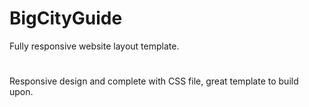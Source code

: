 # BigCityGuide
Fully responsive website layout template.
#
Responsive design and complete with CSS file, great template to build upon.
